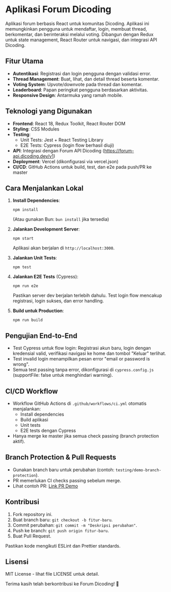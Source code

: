 # Aplikasi Forum Dicoding

Aplikasi forum berbasis React untuk komunitas Dicoding. Aplikasi ini memungkinkan pengguna untuk mendaftar, login, membuat thread, berkomentar, dan berinteraksi melalui voting. Dibangun dengan Redux untuk state management, React Router untuk navigasi, dan integrasi API Dicoding.

## Fitur Utama
- **Autentikasi**: Registrasi dan login pengguna dengan validasi error.
- **Thread Management**: Buat, lihat, dan detail thread beserta komentar.
- **Voting System**: Upvote/downvote pada thread dan komentar.
- **Leaderboard**: Papan peringkat pengguna berdasarkan aktivitas.
- **Responsive Design**: Antarmuka yang ramah mobile.

## Teknologi yang Digunakan
- **Frontend**: React 18, Redux Toolkit, React Router DOM
- **Styling**: CSS Modules
- **Testing**:
  - Unit Tests: Jest + React Testing Library
  - E2E Tests: Cypress (login flow berhasil diuji)
- **API**: Integrasi dengan Forum API Dicoding (https://forum-api.dicoding.dev/v1)
- **Deployment**: Vercel (dikonfigurasi via vercel.json)
- **CI/CD**: GitHub Actions untuk build, test, dan e2e pada push/PR ke master

## Cara Menjalankan Lokal
1. **Install Dependencies**:
   ```
   npm install
   ```
   (Atau gunakan Bun: `bun install` jika tersedia)

2. **Jalankan Development Server**:
   ```
   npm start
   ```
   Aplikasi akan berjalan di `http://localhost:3000`.

3. **Jalankan Unit Tests**:
   ```
   npm test
   ```

4. **Jalankan E2E Tests** (Cypress):
   ```
   npm run e2e
   ```
   Pastikan server dev berjalan terlebih dahulu. Test login flow mencakup registrasi, login sukses, dan error handling.

5. **Build untuk Production**:
   ```
   npm run build
   ```

## Pengujian End-to-End
- Test Cypress untuk flow login: Registrasi akun baru, login dengan kredensial valid, verifikasi navigasi ke home dan tombol "Keluar" terlihat.
- Test invalid login menampilkan pesan error "email or password is wrong".
- Semua test passing tanpa error, dikonfigurasi di `cypress.config.js` (supportFile: false untuk menghindari warning).

## CI/CD Workflow
- Workflow GitHub Actions di `.github/workflows/ci.yml` otomatis menjalankan:
  - Install dependencies
  - Build aplikasi
  - Unit tests
  - E2E tests dengan Cypress
- Hanya merge ke master jika semua check passing (branch protection aktif).

## Branch Protection & Pull Requests
- Gunakan branch baru untuk perubahan (contoh: `testing/demo-branch-protection`).
- PR memerlukan CI checks passing sebelum merge.
- Lihat contoh PR: [Link PR Demo](https://github.com/rfahrozi/forums/pull/new/testing/demo-branch-protection)

## Kontribusi
1. Fork repository ini.
2. Buat branch baru: `git checkout -b fitur-baru`.
3. Commit perubahan: `git commit -m "Deskripsi perubahan"`.
4. Push ke branch: `git push origin fitur-baru`.
5. Buat Pull Request.

Pastikan kode mengikuti ESLint dan Prettier standards.

## Lisensi
MIT License - lihat file LICENSE untuk detail.

Terima kasih telah berkontribusi ke Forum Dicoding! 🚀
